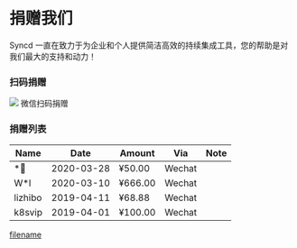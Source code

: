 # 捐赠我们

Syncd 一直在致力于为企业和个人提供简洁高效的持续集成工具，您的帮助是对我们最大的支持和动力！

### 扫码捐赠

<div class="app-donate">
    <img class="app-wechat-donate" src="../assets/img/wechat-donate.png" />
    <span class="tit">微信扫码捐赠</span>
</div>

### 捐赠列表

| Name         | Date       | Amount   | Via    | Note                 |
| ------------ | ---------- | -------- | ------ | -------------------- |
| *🍉          | 2020-03-28 |  ¥50.00 | Wechat |                      |
| W*l          | 2020-03-10 |  ¥666.00 | Wechat |                      |
| lizhibo      | 2019-04-11 |  ¥68.88  | Wechat |                      |
| k8svip       | 2019-04-01 |  ¥100.00 | Wechat |                      |

[filename](include/footer.md ':include')
